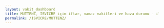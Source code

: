 ```yaml
---
layout: vakit_dashboard
title: MUTTENZ, ISVICRE için iftar, namaz vakitleri ve hava durumu - ilçe/eyalet seç
permalink: /ISVICRE/MUTTENZ/
---
```


<script type="text/javascript">
  var GLOBAL_COUNTRY = 'ISVICRE';
  var GLOBAL_CITY = 'MUTTENZ';
  var GLOBAL_STATE = '';
  var lat = 72;
  var lon = 21;
</script>
